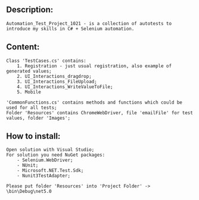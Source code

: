 ## Description:
	Automation_Test_Project_1021 - is a collection of autotests to introduce my skills in C# + Selenium automation.

## Content:
	Class 'TestCases.cs' contains:
		1. Registration - just usual registration, also example of generated values;
		2. UI_Interactions_dragdrop;
		3. UI_Interactions_FileUpload;
		4. UI_Interactions_WriteValueToFile;
		5. Mobile

	'CommonFunctions.cs' contains methods and functions which could be used for all tests;
	Folder 'Resources' contains ChromeWebDriver, file 'emailFile' for test values, folder 'Images';
		

## How to install:
	Open solution with Visual Studio;
	For solution you need NuGet packages:
		- Selenium.WebDriver;
		- NUnit;
		- Microsoft.NET.Test.Sdk;
		- Nunit3TestAdapter;	

	Please put folder 'Resources' into 'Project Folder' -> \bin\Debug\net5.0